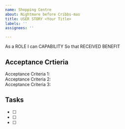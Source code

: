 ```yaml
---
name: Shopping Centre
about: Nightmare before Cribbs-mas
title: USER STORY <Your Title>
labels: ''
assignees: ''

---
```


As a ROLE
I can CAPABILITY
So that RECEIVED BENEFIT


## Acceptance Crtieria
Acceptance Criteria 1:<br>
Acceptance Criteria 2:<br>
Acceptance Criteria 3:<br>

## Tasks

- [ ] 
- [ ]
- [ ]
